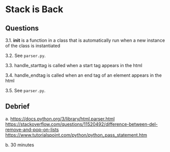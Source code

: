 # Stack is Back

## Questions

3.1. __init__ is a function in a class that is automatically run when a new instance of the class is instantiated

3.2. See `parser.py`.

3.3. handle_starttag is called when a start tag appears in the html

3.4. handle_endtag is called when an end tag of an element appears in the html

3.5. See `parser.py`.

## Debrief

a. https://docs.python.org/3/library/html.parser.html
    https://stackoverflow.com/questions/11520492/difference-between-del-remove-and-pop-on-lists
    https://www.tutorialspoint.com/python/python_pass_statement.htm

b. 30 minutes
